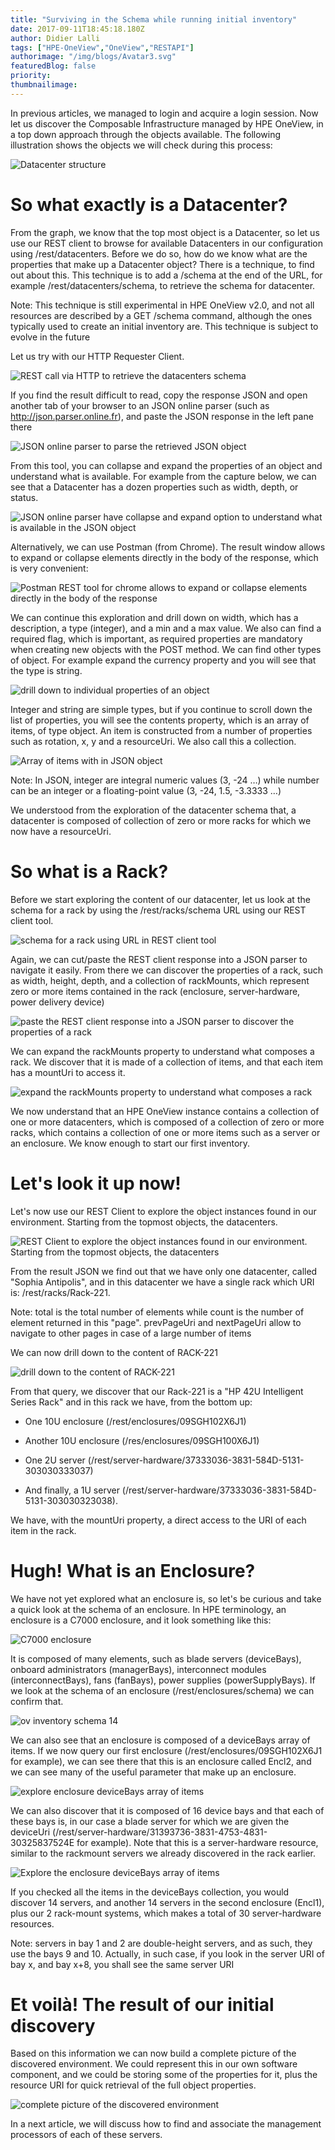 ```yaml
---
title: "Surviving in the Schema while running initial inventory"
date: 2017-09-11T18:45:18.180Z
author: Didier Lalli 
tags: ["HPE-OneView","OneView","RESTAPI"]
authorimage: "/img/blogs/Avatar3.svg"
featuredBlog: false
priority:
thumbnailimage:
---
```

In previous articles, we managed to login and acquire a login session.
Now let us discover the Composable Infrastructure managed by HPE
OneView, in a top down approach through the objects available. The
following illustration shows the objects we will check during this
process:

![Datacenter structure](https://hpe-developer-portal.s3.amazonaws.com/uploads/media/2017/9/ov-inventory-schema-1-1505155314126.png)

# So what exactly is a Datacenter?

From the graph, we know that the top most object is a Datacenter, so let
us use our REST client to browse for available Datacenters in our
configuration using /rest/datacenters. Before we do so, how do we know
what are the properties that make up a Datacenter object? There is a
technique, to find out about this. This technique is to add a /schema at
the end of the URL, for example /rest/datacenters/schema, to retrieve
the schema for datacenter.

Note: This technique is still experimental in HPE OneView v2.0, and not
all resources are described by a GET /schema command, although the ones
typically used to create an initial inventory are. This technique is
subject to evolve in the future

Let us try with our HTTP Requester Client.

![REST call via HTTP to retrieve the datacenters schema](https://hpe-developer-portal.s3.amazonaws.com/uploads/media/2017/9/ov-inventory-schema-2-1505155330418.png)

If you find the result difficult to read, copy the response JSON and
open another tab of your browser to an JSON online parser (such as
http://json.parser.online.fr), and paste the JSON response in the left
pane there

![JSON online parser to parse the retrieved JSON object](https://hpe-developer-portal.s3.amazonaws.com/uploads/media/2017/9/ov-inventory-schema-3-1505155337227.png)

From this tool, you can collapse and expand the properties of an object
and understand what is available. For example from the capture below, we
can see that a Datacenter has a dozen properties such as width, depth,
or status.

![JSON online parser have collapse and expand option to understand what is available in the JSON object](https://hpe-developer-portal.s3.amazonaws.com/uploads/media/2017/9/ov-inventory-schema-4-1505155343740.png)

Alternatively, we can use Postman (from Chrome). The result window
allows to expand or collapse elements directly in the body of the
response, which is very convenient:

![Postman REST tool for chrome allows to expand or collapse elements directly in the body of the response](https://hpe-developer-portal.s3.amazonaws.com/uploads/media/2017/9/ov-inventory-schema-5-1505155351099.png)

We can continue this exploration and drill down on width, which has a
description, a type (integer), and a min and a max value. We also can
find a required flag, which is important, as required properties are
mandatory when creating new objects with the POST method. We can find
other types of object. For example expand the currency property and you
will see that the type is string.

![drill down to individual properties of an object](https://hpe-developer-portal.s3.amazonaws.com/uploads/media/2017/9/ov-inventory-schema-6-1505155367635.png)

Integer and string are simple types, but if you continue to scroll down
the list of properties, you will see the contents property, which is an
array of items, of type object. An item is constructed from a number of
properties such as rotation, x, y and a resourceUri. We also call this a
collection.

![Array of items with in JSON object](https://hpe-developer-portal.s3.amazonaws.com/uploads/media/2017/9/ov-inventory-schema-7-1505155374560.png)

Note: In JSON, integer are integral numeric values (3, -24 …) while
number can be an integer or a floating-point value (3, -24, 1.5, -3.3333
…)

We understood from the exploration of the datacenter schema that, a
datacenter is composed of collection of zero or more racks for which we
now have a resourceUri.

# So what is a Rack?

Before we start exploring the content of our datacenter, let us look at
the schema for a rack by using the /rest/racks/schema URL using our REST
client tool.

![schema for a rack using URL in REST client tool](https://hpe-developer-portal.s3.amazonaws.com/uploads/media/2017/9/ov-inventory-schema-8-1505155381704.png)

Again, we can cut/paste the REST client response into a JSON parser to
navigate it easily. From there we can discover the properties of a rack,
such as width, height, depth, and a collection of rackMounts, which
represent zero or more items contained in the rack (enclosure,
server-hardware, power delivery device)

![paste the REST client response into a JSON parser to discover the properties of a rack](https://hpe-developer-portal.s3.amazonaws.com/uploads/media/2017/9/ov-inventory-schema-9-1505155389486.png)

We can expand the rackMounts property to understand what composes a
rack. We discover that it is made of a collection of items, and that
each item has a mountUri to access it.

![expand the rackMounts property to understand what composes a rack](https://hpe-developer-portal.s3.amazonaws.com/uploads/media/2017/9/ov-inventory-schema-10-1505155395931.png)

We now understand that an HPE OneView instance contains a collection of
one or more datacenters, which is composed of a collection of zero or
more racks, which contains a collection of one or more items such as a
server or an enclosure. We know enough to start our first inventory.

# Let's look it up now!

Let's now use our REST Client to explore the object instances found in
our environment. Starting from the topmost objects, the datacenters.

![REST Client to explore the object instances found in our environment. Starting from the topmost objects, the datacenters](https://hpe-developer-portal.s3.amazonaws.com/uploads/media/2017/9/ov-inventory-schema-11-1505155402777.png)

From the result JSON we find out that we have only one datacenter,
called "Sophia Antipolis", and in this datacenter we have a single rack
which URI is: /rest/racks/Rack-221.

Note: total is the total number of elements while count is the number of
element returned in this "page". prevPageUri and nextPageUri allow to
navigate to other pages in case of a large number of items

We can now drill down to the content of RACK-221

![drill down to the content of RACK-221](https://hpe-developer-portal.s3.amazonaws.com/uploads/media/2017/9/ov-inventory-schema-12-1505155409949.png)

From that query, we discover that our Rack-221 is a "HP 42U Intelligent
Series Rack" and in this rack we have, from the bottom up:

-   One 10U enclosure (/rest/enclosures/09SGH102X6J1)

-   Another 10U enclosure (/res/enclosures/09SGH100X6J1)

-   One 2U
    server (/rest/server-hardware/37333036-3831-584D-5131-303030333037)

-   And finally, a 1U
    server (/rest/server-hardware/37333036-3831-584D-5131-303030323038).

We have, with the mountUri property, a direct access to the URI of each
item in the rack.

# Hugh! What is an Enclosure?

We have not yet explored what an enclosure is, so let's be curious and
take a quick look at the schema of an enclosure. In HPE terminology, an
enclosure is a C7000 enclosure, and it look something like this:

![C7000 enclosure](https://hpe-developer-portal.s3.amazonaws.com/uploads/media/2017/9/ov-inventory-schema-13-1505155418059.png)

It is composed of many elements, such as blade servers (deviceBays),
onboard administrators (managerBays), interconnect modules
(interconnectBays), fans (fanBays), power supplies (powerSupplyBays). If
we look at the schema of an enclosure (/rest/enclosures/schema) we can
confirm that.

![ov inventory schema 14](https://hpe-developer-portal.s3.amazonaws.com/uploads/media/2017/9/ov-inventory-schema-14-1505155424179.png)

We can also see that an enclosure is composed of a deviceBays array of
items. If we now query our first enclosure
(/rest/enclosures/09SGH102X6J1 for example), we can see there that this
is an enclosure called Encl2, and we can see many of the useful
parameter that make up an enclosure.

![explore enclosure deviceBays array of items](https://hpe-developer-portal.s3.amazonaws.com/uploads/media/2017/9/ov-inventory-schema-15-1505155430487.png)

We can also discover that it is composed of 16 device bays and that each
of these bays is, in our case a blade server for which we are given the
deviceUri (/rest/server-hardware/31393736-3831-4753-4831-30325837524E
for example). Note that this is a server-hardware resource, similar to
the rackmount servers we already discovered in the rack earlier.

![Explore the enclosure deviceBays array of items](https://hpe-developer-portal.s3.amazonaws.com/uploads/media/2017/9/ov-inventory-schema-16-1505155436138.png)

If you checked all the items in the deviceBays collection, you would
discover 14 servers, and another 14 servers in the second enclosure
(Encl1), plus our 2 rack-mount systems, which makes a total of 30
server-hardware resources.

Note: servers in bay 1 and 2 are double-height servers, and as such,
they use the bays 9 and 10. Actually, in such case, if you look in the
server URI of bay x, and bay x+8, you shall see the same server URI

# Et voilà! The result of our initial discovery

Based on this information we can now build a complete picture of the
discovered environment. We could represent this in our own software
component, and we could be storing some of the properties for it, plus
the resource URI for quick retrieval of the full object properties.

![complete picture of the discovered environment](https://hpe-developer-portal.s3.amazonaws.com/uploads/media/2017/9/ov-inventory-schema-17-1505155441995.png)

In a next article, we will discuss how to find and associate the
management processors of each of these servers.